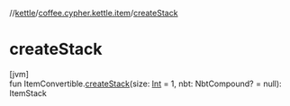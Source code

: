 //[kettle](../../index.md)/[coffee.cypher.kettle.item](index.md)/[createStack](create-stack.md)

# createStack

[jvm]\
fun ItemConvertible.[createStack](create-stack.md)(size: [Int](https://kotlinlang.org/api/latest/jvm/stdlib/kotlin/-int/index.html) = 1, nbt: NbtCompound? = null): ItemStack
